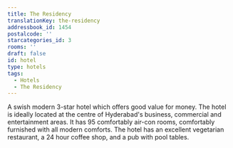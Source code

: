 ```yaml
---
title: The Residency
translationKey: the-residency
addressbook_id: 1454
postalcode: ''
starcategories_id: 3
rooms: ''
draft: false
id: hotel
type: hotels
tags:
  - Hotels
  - The Residency
---
```

A swish modern 3-star hotel which offers good value for money. The hotel is ideally located at the centre of Hyderabad's business, commercial and entertainment areas. It has 95 comfortably air-con rooms, comfortably furnished with all modern comforts. The hotel has an excellent vegetarian restaurant, a 24 hour coffee shop, and a pub with pool tables.